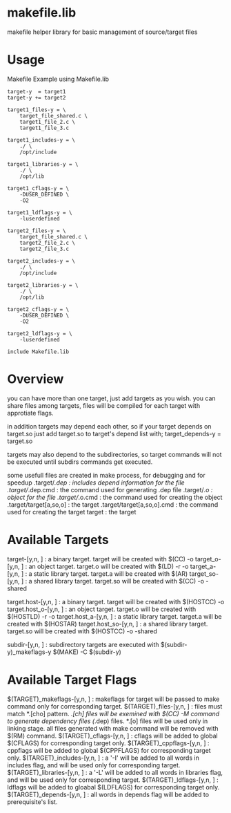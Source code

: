 makefile.lib
============

makefile helper library for basic management of source/target files

Usage
=====

 Makefile Example using Makefile.lib

    target-y  = target1
    target-y += target2

    target1_files-y = \
        target_file_shared.c \
        target1_file_2.c \
        target1_file_3.c

    target1_includes-y = \
        ./ \
        /opt/include

    target1_libraries-y = \
        ./ \
        /opt/lib

    target1_cflags-y = \
        -DUSER_DEFINED \
        -O2

    target1_ldflags-y = \
        -luserdefined

    target2_files-y = \
        target_file_shared.c \
        target2_file_2.c \
        target2_file_3.c

    target2_includes-y = \
        ./ \
        /opt/include

    target2_libraries-y = \
        ./ \
        /opt/lib

    target2_cflags-y = \
        -DUSER_DEFINED \
        -O2

    target2_ldflags-y = \
        -luserdefined

    include Makefile.lib

Overview
========

 you can have more than one target, just add targets as you wish. you can
 share files among targets, files will be compiled for each target with
 approtiate flags.

 in addition targets may depend each other, so if your target depends on
 target.so just add target.so to target's depend list with;
    target_depends-y = target.so

 targets may also depend to the subdirectories, so target commands will
 not be executed until subdirs commands get executed.

 some usefull files are created in make process, for debugging and for speedup
 .target/*.dep              : includes depend information for the file
 .target/*.dep.cmd          : the command used for generating .dep file
 .target/*.o                : object for the file
 .target/*.o.cmd            : the command used for creating the object
 .target/target[a,so,o]     : the target
 .target/target[a,so,o].cmd : the command used for creating the target
 target                     : the target

Available Targets
=================

 target-[y,n, ]    : a binary target.
                     target will be created with $(CC) -o
 target_o-[y,n, ]  : an object target.
                     target.o will be created with $(LD) -r -o
 target_a-[y,n, ]  : a static library target.
                     target.a will be created with $(AR)
 target_so-[y,n, ] : a shared library target.
                     target.so will be created with $(CC) -o -shared

 target.host-[y,n, ]    : a binary target.
                          target will be created with $(HOSTCC) -o
 target.host_o-[y,n, ]  : an object target.
                          target.o will be created with $(HOSTLD) -r -o
 target.host_a-[y,n, ]  : a static library target.
                          target.a will be created with $(HOSTAR)
 target.host_so-[y,n, ] : a shared library target.
                          target.so will be created with $(HOSTCC) -o -shared

 subdir-[y,n, ] : subdirectory targets are executed with
                  $(subdir-y)_makeflags-y $(MAKE) -C $(subdir-y)


Available Target Flags
======================

 $(TARGET)_makeflags-[y,n, ] : makeflags for target  will be passed to make
                               command only for corresponding target.
 $(TARGET)_files-[y,n, ]     : files must match *.[cho] pattern. *.[ch] files
                               will be exemined with $(CC) -M command to
                               generate dependency files (*.dep) files. *.[o]
                               files will be used only in linking stage. all
                               files generated with make command will be
                               removed with $(RM) command.
 $(TARGET)_cflags-[y,n, ]    : cflags will be added to global $(CFLAGS) for
                               corresponding target only.
 $(TARGET)_cppflags-[y,n, ]  : cppflags will be added to global $(CPPFLAGS)
                               for corresponding target only.
 $(TARGET)_includes-[y,n, ]  : a '-I' will be added to all words in includes
                               flag, and will be used only for corresponding
                               target.
 $(TARGET)_libraries-[y,n, ] : a '-L' will be added to all words in libraries
                               flag, and will be used only for corresponding
                               target.
 $(TARGET)_ldflags-[y,n, ]   : ldflags will be added to gloabal $(LDFLAGS) for
                               corresponding target only.
 $(TARGET)_depends-[y,n, ]   : all words in depends flag will be added to
                               prerequisite's list.


